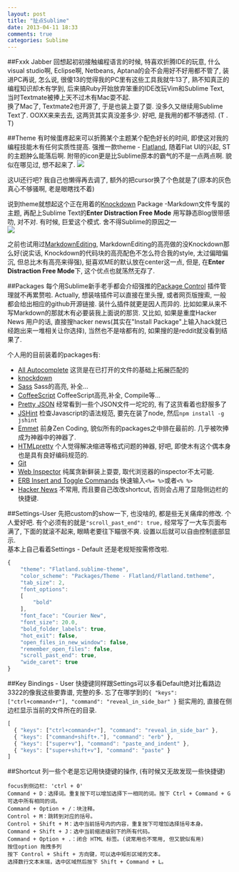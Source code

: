 ```yaml
---
layout: post
title: "扯点Sublime"
date: 2013-04-11 18:33
comments: true
categories: Sublime
---
```

##Fxxk Jabber
回想起初初接触编程语言的时候, 特喜欢折腾IDE的玩意, 什么visual studio啊, Eclipse啊, Netbeans, Aptana的会不会用好不好用都不管了, 装进PC再说, 怎么说, 很傻13的觉得我的PC里有这些工具我就牛13了, 熟不知真正的编程知识却木有学到, 后来搞Ruby开始放弃笨重的IDE改玩Vim和Sublime Text, 当时Textmate被捧上天不过木有Mac耍不起.   
换了Mac了, Textmate2也开源了, 于是也装上耍了耍. 没多久又继续用Sublime Text了.  OOXX来来去去, 这两货其实真没差多少. 好吧, 是我用的都不够透彻. (T . T)

##Theme
有时候蛋疼起来可以折腾某个主题某个配色好长的时间, 即使这对我的编程技能木有任何实质性提高.  强推一款theme - [Flatland](https://github.com/thinkpixellab/flatland),  随着Flat UI的兴起, ST的主题肿么能落后啊.  附带的icon更是比Sublime原本的霸气的不是一点两点啊. 貌似在哪见过, 想不起来了.
![](http://farm9.staticflickr.com/8392/8636887917_4db9f0f2b7_b.jpg)

这UI还行吧? 我自己也懒得再去调了, 额外的把cursor换了个色就是了(原本的灰色真心不够骚啊, 老是眼瞎找不着)
<!-- more -->
说到theme就想起这个正在用着的[Knockdown](https://github.com/aziz/knockdown) Package -Markdown文件专属的主题, 再配上Sublime Text的**Enter Distraction Free Mode** 用写静态Blog很带感叻, 对不对.  有时候, 巨爱这个模式. 舍不得Sublime的原因之一  
![](http://farm9.staticflickr.com/8264/8638936015_31cde7d54f_b.jpg)  

之前也试用过[MarkdownEditing](https://github.com/ttscoff/MarkdownEditing), MarkdownEditing的高亮做的没Knockdown那么好(说实话, Knockdown的代码块的高亮配色不怎么符合我的style, 太过偏暗偏沉, 但总比木有高亮来得强), 挺喜欢ME的默认放在center这一点, 但是, 在**Enter Distraction Free Mode**下, 这个优点也就荡然无存了. 

##Packages
每个用Sublime新手老手都会介绍强推的[Package Control](http://wbond.net/sublime_packages/package_control/installation) 插件管理就不再累赘啦.
Actually, 想装啥插件可以直接在里头搜, 或者网页版搜索, 一般都会给出相应的github开源链接. 装什么插件就更是因人而异的.  比如如果从来不写Markdown的那就木有必要装我上面说的那货.  又比如, 如果是重度Hacker News 用户的话, 直接搜hacker news(其实在"Install Package"上输入hack就已经跑出来一堆相关让你选择), 当然也不是啥都有的, 如果搜的是reddit就没看到结果了. 

个人用的目前装着的packages有:

- [All Autocomplete](https://github.com/alienhard/SublimeAllAutocomplete) 这货是在已打开的文件的基础上拓展匹配的
- [knockdown](https://github.com/aziz/knockdown)
- [Sass](https://github.com/nathos/sass-textmate-bundle) Sass的高亮, 补全...
- [CoffeeScript](http://xavura.github.io/CoffeeScript-Sublime-Plugin/)  CoffeeScript高亮,补全, Compile等...
- [Pretty JSON](https://github.com/dzhibas/SublimePrettyJson) 经常看到一些个JSON文件一坨坨的, 有了这货看着也舒服多了
- [JSHint](https://github.com/uipoet/sublime-jshint) 检查Javascript的语法规范, 要先在装了node, 然后`npm install -g jshint`
- [Emmet](http://emmet.io/) 前身Zen Coding, 貌似所有的packages之中排在最前的. 几乎被吹捧成为神器中的神器了. 
- [HTMLpretty]() 个人觉得解决缩进等格式问题的神器, 好吧, 即使木有这个偶本身也是具有良好编码规范的.
- [Git](https://github.com/kemayo/sublime-text-2-git) 
- [Web Inspector](https://github.com/sokolovstas/SublimeWebInspector) 纯属贪新鲜装上耍耍, 取代浏览器的inspector不太可能. 
- [ERB Insert and Toggle Commands](https://github.com/eddorre/SublimeERB) 快速输入`<%= %>`或者`<% %>`
- [Hacker News](https://github.com/dotty/HackerNews-SublimeTextPlugin) 不常用, 而且要自己改改shortcut, 否则会占用了显隐侧边栏的快捷键.

##Settings-User
先把custom的show一下, 也没啥的, 都是些无关痛痒的修改. 个人爱好吧. 有个必须有的就是`"scroll_past_end": true,` 经常写了一大车页面布满了, 下面的就滚不起来, 眼睛老要往下瞄很不爽. 设置以后就可以自由控制底部显示.  
基本上自己看着Settings - Default 还是老规矩按需修改啦. 

```javascript
{
    "theme": "Flatland.sublime-theme",
    "color_scheme": "Packages/Theme - Flatland/Flatland.tmtheme",
    "tab_size": 2,
    "font_options":
    [
        "bold"
    ],
    "font_face": "Courier New",
    "font_size": 20.0,
    "bold_folder_labels": true,
    "hot_exit": false,
    "open_files_in_new_window": false,
    "remember_open_files": false,
    "scroll_past_end": true,
    "wide_caret": true
}
```

##Key Bindings - User
快捷键同样跟Settings可以多看Default绝对比看路边3322的像我这些要靠谱, 完整的多. 忘了在哪学到的`{ "keys": ["ctrl+command+r"], "command": "reveal_in_side_bar" }` 挺实用的, 直接在侧边栏显示当前的文件所在的目录. 

```javascript
[
  { "keys": ["ctrl+command+r"], "command": "reveal_in_side_bar" },
  { "keys": ["command+shift+."], "command": "erb" },
  { "keys": ["super+v"], "command": "paste_and_indent" }, 
  { "keys": ["super+shift+v"], "command": "paste" }
]
```

##Shortcut
列一些个老是忘记用快捷键的操作, (有时候又无故发现一些快捷键)

```
focus到侧边栏: 'ctrl + 0'
Command + D：选择词。重复按下可以增加选择下一相同的词。按下 Ctrl + Command + G 可选中所有相同的词。
Command + Option + /：块注释。
Control + M：跳转到对应的括号。
Control + Shift + M：选中当前括号内的内容，重复按下可增加选择括号本身。
Command + Shift + J：选中当前缩进级别下的所有代码。
Command + Option + .：闭合 HTML 标签。(说常用也不常用, 但又貌似有用)
按住option 拖拽多列
按下 Control + Shift + 方向键，可以选中矩形区域的文本。
选择数行文本末端，选中区域然后按下 Shift + Command + L。

```
 